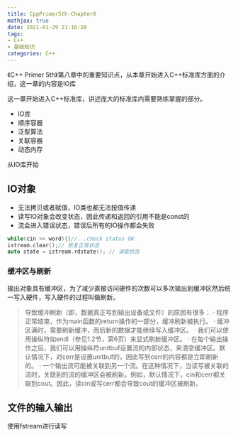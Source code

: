 ```yaml
---
title: CppPrimer5th-Chapter8
mathjax: true
date: 2021-01-29 21:16:28
tags:
- C++
- 基础知识
categories: C++
---
```

《C++ Primer 5th》第八章中的重要知识点，从本章开始进入C++标准库方面的介绍，这一章的内容是IO库
<!-- more -->

这一章开始进入C++标准库，讲述庞大的标准库内需要熟练掌握的部分。
- IO库
- 顺序容器
- 泛型算法
- 关联容器
- 动态内存

从IO库开始

## IO对象

- 无法拷贝或者赋值，IO类也都无法按值传递
- 读写IO对象会改变状态，因此传递和返回的引用不能是const的
- 流会进入错误状态，错误后所有的IO操作都会失败
```cpp
while(cin >> word){}//...check status OK
istream.clear();// 恢复正常状态
auto state = istream.rdstate(); // 读取状态
```
### 缓冲区与刷新

输出对象具有缓冲区，为了减少直接访问硬件的次数可以多次输出到缓冲区然后统一写入硬件，写入硬件的过程叫做刷新。
>导致缓冲刷新（即，数据真正写到输出设备或文件）的原因有很多：
· 程序正常结束，作为main函数的return操作的一部分，缓冲刷新被执行。
· 缓冲区满时，需要刷新缓冲，而后新的数据才能继续写入缓冲区。
· 我们可以使用操纵符如endl（参见1.2节，第6页）来显式刷新缓冲区。
· 在每个输出操作之后，我们可以用操纵符unitbuf设置流的内部状态，来清空缓冲区。默认情况下，对cerr是设置unitbuf的，因此写到cerr的内容都是立即刷新的。
· 一个输出流可能被关联到另一个流。在这种情况下，当读写被关联的流时，关联到的流的缓冲区会被刷新。例如，默认情况下，cin和cerr都关联到cout。因此，读cin或写cerr都会导致cout的缓冲区被刷新。

## 文件的输入输出

使用fstream进行读写


